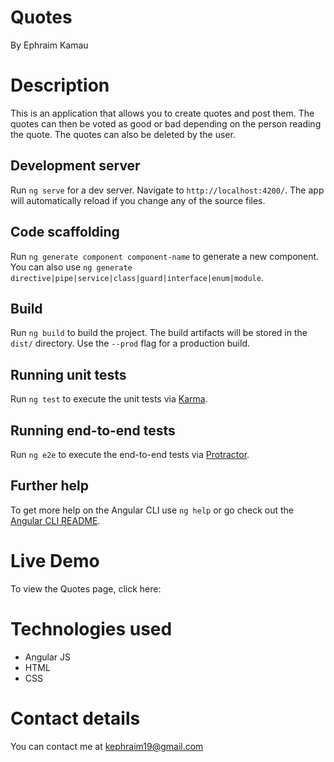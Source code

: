 # Quotes
By Ephraim Kamau

# Description
This is an application that allows you to create quotes and post them. The quotes can then be voted as good
or bad depending on the person reading the quote. The quotes can also be deleted by the user.

## Development server

Run `ng serve` for a dev server. Navigate to `http://localhost:4200/`. The app will automatically reload if you change any of the source files.

## Code scaffolding

Run `ng generate component component-name` to generate a new component. You can also use `ng generate directive|pipe|service|class|guard|interface|enum|module`.

## Build

Run `ng build` to build the project. The build artifacts will be stored in the `dist/` directory. Use the `--prod` flag for a production build.

## Running unit tests

Run `ng test` to execute the unit tests via [Karma](https://karma-runner.github.io).

## Running end-to-end tests

Run `ng e2e` to execute the end-to-end tests via [Protractor](http://www.protractortest.org/).

## Further help

To get more help on the Angular CLI use `ng help` or go check out the [Angular CLI README](https://github.com/angular/angular-cli/blob/master/README.md).

# Live Demo
To view the Quotes page, click here:

# Technologies used
<ul>
<li>Angular JS</li>
<li>HTML</li>
<li>CSS</li>
</ul>

# Contact details
You can contact me at kephraim19@gmail.com
